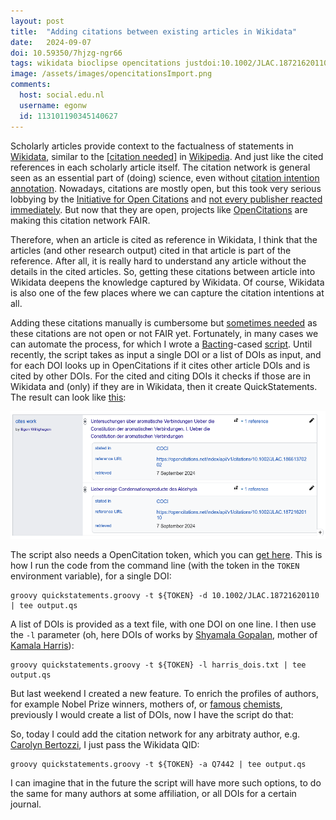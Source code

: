 ```yaml
---
layout: post
title:  "Adding citations between existing articles in Wikidata"
date:   2024-09-07
doi: 10.59350/7hjzg-ngr66
tags: wikidata bioclipse opencitations justdoi:10.1002/JLAC.18721620110
image: /assets/images/opencitationsImport.png
comments:
  host: social.edu.nl
  username: egonw
  id: 113101190345140627
---
```


Scholarly articles provide context to the factualness of statements in [Wikidata](https://wikidata.org/),
similar to the [[citation needed]](https://en.wikipedia.org/wiki/Citation_needed) in [Wikipedia](https://en.wikipedia.org/wiki/).
And just like the cited references in each scholarly article itself. The citation network is general seen
as an essential part of (doing) science, even without [citation intention annotation](https://chem-bla-ics.linkedchemistry.info/tag/cito).
Nowadays, citations are mostly open, but this took very serious lobbying by the [Initiative for Open Citations](https://i4oc.org/) and
[not every publisher reacted immediately](https://chem-bla-ics.linkedchemistry.info/2018/11/17/join-me-in-encouraging-acs-to-join.html).
But now that they are open, projects like [OpenCitations](https://opencitations.net/) are making this citation
network FAIR.

Therefore, when an article is cited as reference in Wikidata, I think that the articles (and other research output)
cited in that article is part of the reference. After all, it is really hard to understand any article without the details
in the cited articles. So, getting these citations between article into Wikidata deepens the knowledge captured
by Wikidata. Of course, Wikidata is also one of the few places where we can capture the citation intentions at all.

Adding these citations manually is cumbersome but [sometimes needed](https://chem-bla-ics.linkedchemistry.info/2023/08/08/history-provenance-detail.html)
as these citations are not open or not FAIR yet. Fortunately, in many cases we can automate the process, for
which I wrote a [Bacting](https://chem-bla-ics.linkedchemistry.info/tag/bioclipse)-cased
[script](https://github.com/egonw/ons-wikidata/blob/main/OpenCitations/quickstatements.groovy).
Until recently, the script takes as input a single DOI or a list of DOIs as input, and for each DOI
looks up in OpenCitations if it cites other article DOIs and is cited by other DOIs. For the
cited and citing DOIs it checks if those are in Wikidata and (only) if they are in Wikidata,
then it create QuickStatements. The result can look like [this](https://www.wikidata.org/wiki/Q91911528#P2860):

![](/assets/images/opencitationsImport.png)

The script also needs a OpenCitation token, which you can [get here](https://opencitations.net/querying).
This is how I run the code from the command line (with the token in the `TOKEN` environment variable),
for a single DOI:

```shell
groovy quickstatements.groovy -t ${TOKEN} -d 10.1002/JLAC.18721620110 | tee output.qs
```

A list of DOIs is provided as a text file, with one DOI on one line. I then use the `-l` parameter
(oh, here DOIs of works by [Shyamala Gopalan](https://en.wikipedia.org/wiki/Shyamala_Gopalan), mother of
[Kamala Harris](https://en.wikipedia.org/wiki/Kamala_Harris)):

```shell
groovy quickstatements.groovy -t ${TOKEN} -l harris_dois.txt | tee output.qs
```

But last weekend I created a new feature. To enrich the profiles of authors, for example Nobel Prize
winners, mothers of, or [famous](https://scholia.toolforge.org/author/Q76784) [chemists](https://scholia.toolforge.org/author/Q80956),
previously I would create a list of DOIs, now I have the script do that:

So, today I could add the citation network for any arbitraty author, e.g. [Carolyn Bertozzi](https://en.wikipedia.org/wiki/Carolyn_Bertozzi),
I just pass the Wikidata QID:

```shell
groovy quickstatements.groovy -t ${TOKEN} -a Q7442 | tee output.qs
```

I can imagine that in the future the script will have more such options, to do the same
for many authors at some affiliation, or all DOIs for a certain journal.
